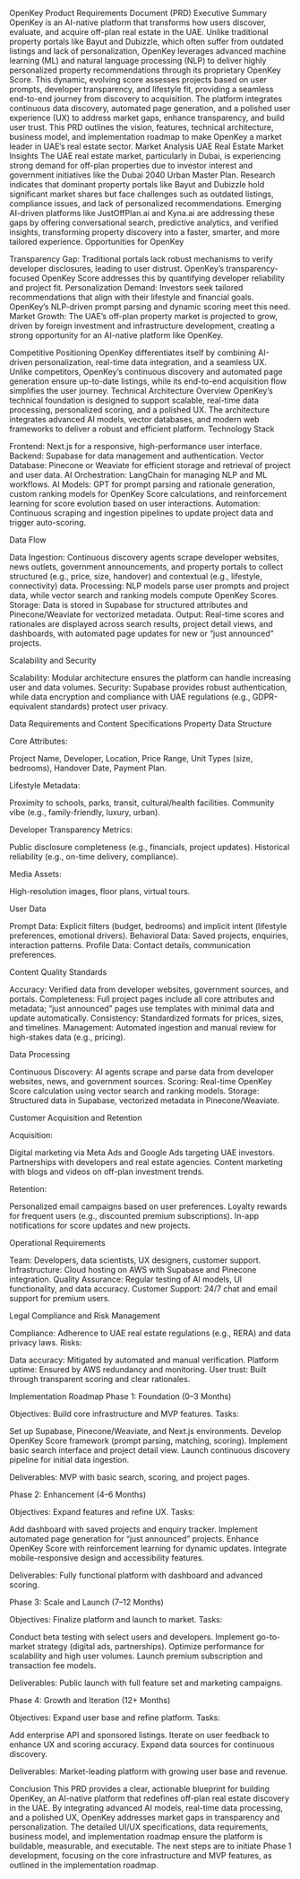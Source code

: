 OpenKey Product Requirements Document (PRD)
Executive Summary
OpenKey is an AI-native platform that transforms how users discover, evaluate, and acquire off-plan real estate in the UAE. Unlike traditional property portals like Bayut and Dubizzle, which often suffer from outdated listings and lack of personalization, OpenKey leverages advanced machine learning (ML) and natural language processing (NLP) to deliver highly personalized property recommendations through its proprietary OpenKey Score. This dynamic, evolving score assesses projects based on user prompts, developer transparency, and lifestyle fit, providing a seamless end-to-end journey from discovery to acquisition. The platform integrates continuous data discovery, automated page generation, and a polished user experience (UX) to address market gaps, enhance transparency, and build user trust. This PRD outlines the vision, features, technical architecture, business model, and implementation roadmap to make OpenKey a market leader in UAE’s real estate sector.
Market Analysis
UAE Real Estate Market Insights
The UAE real estate market, particularly in Dubai, is experiencing strong demand for off-plan properties due to investor interest and government initiatives like the Dubai 2040 Urban Master Plan. Research indicates that dominant property portals like Bayut and Dubizzle hold significant market shares but face challenges such as outdated listings, compliance issues, and lack of personalized recommendations. Emerging AI-driven platforms like JustOffPlan.ai and Kyna.ai are addressing these gaps by offering conversational search, predictive analytics, and verified insights, transforming property discovery into a faster, smarter, and more tailored experience.
Opportunities for OpenKey

Transparency Gap: Traditional portals lack robust mechanisms to verify developer disclosures, leading to user distrust. OpenKey’s transparency-focused OpenKey Score addresses this by quantifying developer reliability and project fit.
Personalization Demand: Investors seek tailored recommendations that align with their lifestyle and financial goals. OpenKey’s NLP-driven prompt parsing and dynamic scoring meet this need.
Market Growth: The UAE’s off-plan property market is projected to grow, driven by foreign investment and infrastructure development, creating a strong opportunity for an AI-native platform like OpenKey.

Competitive Positioning
OpenKey differentiates itself by combining AI-driven personalization, real-time data integration, and a seamless UX. Unlike competitors, OpenKey’s continuous discovery and automated page generation ensure up-to-date listings, while its end-to-end acquisition flow simplifies the user journey.
Technical Architecture
Overview
OpenKey’s technical foundation is designed to support scalable, real-time data processing, personalized scoring, and a polished UX. The architecture integrates advanced AI models, vector databases, and modern web frameworks to deliver a robust and efficient platform.
Technology Stack

Frontend: Next.js for a responsive, high-performance user interface.
Backend: Supabase for data management and authentication.
Vector Database: Pinecone or Weaviate for efficient storage and retrieval of project and user data.
AI Orchestration: LangChain for managing NLP and ML workflows.
AI Models: GPT for prompt parsing and rationale generation, custom ranking models for OpenKey Score calculations, and reinforcement learning for score evolution based on user interactions.
Automation: Continuous scraping and ingestion pipelines to update project data and trigger auto-scoring.

Data Flow

Data Ingestion: Continuous discovery agents scrape developer websites, news outlets, government announcements, and property portals to collect structured (e.g., price, size, handover) and contextual (e.g., lifestyle, connectivity) data.
Processing: NLP models parse user prompts and project data, while vector search and ranking models compute OpenKey Scores.
Storage: Data is stored in Supabase for structured attributes and Pinecone/Weaviate for vectorized metadata.
Output: Real-time scores and rationales are displayed across search results, project detail views, and dashboards, with automated page updates for new or “just announced” projects.

Scalability and Security

Scalability: Modular architecture ensures the platform can handle increasing user and data volumes.
Security: Supabase provides robust authentication, while data encryption and compliance with UAE regulations (e.g., GDPR-equivalent standards) protect user privacy.

Data Requirements and Content Specifications
Property Data Structure

Core Attributes:

Project Name, Developer, Location, Price Range, Unit Types (size, bedrooms), Handover Date, Payment Plan.


Lifestyle Metadata:

Proximity to schools, parks, transit, cultural/health facilities.
Community vibe (e.g., family-friendly, luxury, urban).


Developer Transparency Metrics:

Public disclosure completeness (e.g., financials, project updates).
Historical reliability (e.g., on-time delivery, compliance).


Media Assets:

High-resolution images, floor plans, virtual tours.



User Data

Prompt Data: Explicit filters (budget, bedrooms) and implicit intent (lifestyle preferences, emotional drivers).
Behavioral Data: Saved projects, enquiries, interaction patterns.
Profile Data: Contact details, communication preferences.

Content Quality Standards

Accuracy: Verified data from developer websites, government sources, and portals.
Completeness: Full project pages include all core attributes and metadata; “just announced” pages use templates with minimal data and update automatically.
Consistency: Standardized formats for prices, sizes, and timelines.
Management: Automated ingestion and manual review for high-stakes data (e.g., pricing).

Data Processing

Continuous Discovery: AI agents scrape and parse data from developer websites, news, and government sources.
Scoring: Real-time OpenKey Score calculation using vector search and ranking models.
Storage: Structured data in Supabase, vectorized metadata in Pinecone/Weaviate.

Customer Acquisition and Retention

Acquisition:

Digital marketing via Meta Ads and Google Ads targeting UAE investors.
Partnerships with developers and real estate agencies.
Content marketing with blogs and videos on off-plan investment trends.


Retention:

Personalized email campaigns based on user preferences.
Loyalty rewards for frequent users (e.g., discounted premium subscriptions).
In-app notifications for score updates and new projects.



Operational Requirements

Team: Developers, data scientists, UX designers, customer support.
Infrastructure: Cloud hosting on AWS with Supabase and Pinecone integration.
Quality Assurance: Regular testing of AI models, UI functionality, and data accuracy.
Customer Support: 24/7 chat and email support for premium users.

Legal Compliance and Risk Management

Compliance: Adherence to UAE real estate regulations (e.g., RERA) and data privacy laws.
Risks:

Data accuracy: Mitigated by automated and manual verification.
Platform uptime: Ensured by AWS redundancy and monitoring.
User trust: Built through transparent scoring and clear rationales.

Implementation Roadmap
Phase 1: Foundation (0–3 Months)

Objectives: Build core infrastructure and MVP features.
Tasks:

Set up Supabase, Pinecone/Weaviate, and Next.js environments.
Develop OpenKey Score framework (prompt parsing, matching, scoring).
Implement basic search interface and project detail view.
Launch continuous discovery pipeline for initial data ingestion.


Deliverables: MVP with basic search, scoring, and project pages.

Phase 2: Enhancement (4–6 Months)

Objectives: Expand features and refine UX.
Tasks:

Add dashboard with saved projects and enquiry tracker.
Implement automated page generation for “just announced” projects.
Enhance OpenKey Score with reinforcement learning for dynamic updates.
Integrate mobile-responsive design and accessibility features.


Deliverables: Fully functional platform with dashboard and advanced scoring.

Phase 3: Scale and Launch (7–12 Months)

Objectives: Finalize platform and launch to market.
Tasks:

Conduct beta testing with select users and developers.
Implement go-to-market strategy (digital ads, partnerships).
Optimize performance for scalability and high user volumes.
Launch premium subscription and transaction fee models.


Deliverables: Public launch with full feature set and marketing campaigns.

Phase 4: Growth and Iteration (12+ Months)

Objectives: Expand user base and refine platform.
Tasks:

Add enterprise API and sponsored listings.
Iterate on user feedback to enhance UX and scoring accuracy.
Expand data sources for continuous discovery.


Deliverables: Market-leading platform with growing user base and revenue.

Conclusion
This PRD provides a clear, actionable blueprint for building OpenKey, an AI-native platform that redefines off-plan real estate discovery in the UAE. By integrating advanced AI models, real-time data processing, and a polished UX, OpenKey addresses market gaps in transparency and personalization. The detailed UI/UX specifications, data requirements, business model, and implementation roadmap ensure the platform is buildable, measurable, and executable. The next steps are to initiate Phase 1 development, focusing on the core infrastructure and MVP features, as outlined in the implementation roadmap.
